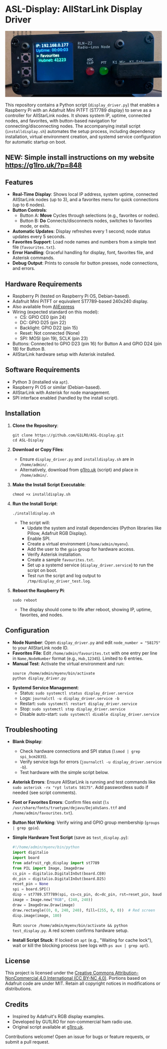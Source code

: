 # ASL-Display: AllStarLink Display Driver

![Display Example](https://raw.githubusercontent.com/G1LRO/ASL-Display/refs/heads/main/RLN-Z2.jpg) <!-- Replace with an actual screenshot of the display in action -->

This repository contains a Python script (`display_driver.py`) that enables a Raspberry Pi with an Adafruit Mini PiTFT (ST7789 display) to serve as a controller for AllStarLink nodes. It shows system IP, uptime, connected nodes, and favorites, with button-based navigation for connecting/disconnecting nodes. The accompanying install script (`installdisplay.sh`) automates the setup process, including dependency installation, virtual environment creation, and systemd service configuration for automatic startup on boot.

## NEW: Simple install instructions on my website https://g1lro.uk/?p=848


## Features
- **Real-Time Display**: Shows local IP address, system uptime, connected AllStarLink nodes (up to 3), and a favorites menu for quick connections (up to 6 nodes).
- **Button Controls**:
  - Button A: **Move** Cycles through selections (e.g., favorites or nodes).
  - Button B: **Do** Connects/disconnects nodes, switches to favorites mode, or exits.
- **Automatic Updates**: Display refreshes every 1 second; node status updates every 5 seconds.
- **Favorites Support**: Load node names and numbers from a simple text file (`favourites.txt`).
- **Error Handling**: Graceful handling for display, font, favorites file, and Asterisk commands.
- **Debug Output**: Prints to console for button presses, node connections, and errors.

## Hardware Requirements
- Raspberry Pi (tested on Raspberry Pi OS, Debian-based).
- Adafruit Mini PiTFT or equivalent ST7789-based 240x240 display.
- Also available from [AliExpress](https://www.aliexpress.com/item/1005001746881831.html)
- Wiring (expected standard on this model):
    - CS: GPIO CE0 (pin 24)
    - DC: GPIO D25 (pin 22)
    - Backlight: GPIO D22 (pin 15)
    - Reset: Not connected (None)
    - SPI: MOSI (pin 19), SCLK (pin 23)
- Buttons: Connected to GPIO D23 (pin 16) for Button A and GPIO D24 (pin 18) for Button B.
- AllStarLink hardware setup with Asterisk installed.

## Software Requirements
- Python 3 (installed via `apt`).
- Raspberry Pi OS or similar (Debian-based).
- AllStarLink with Asterisk for node management.
- SPI interface enabled (handled by the install script).

## Installation
1. **Clone the Repository**:
   ```
   git clone https://github.com/G1LRO/ASL-Display.git
   cd ASL-Display
   ```

2. **Download or Copy Files**:
   - Ensure `display_driver.py` and `installdisplay.sh` are in `/home/admin/`.
   - Alternatively, download from [g1lro.uk](https://g1lro.uk/display_driver.py) (script) and place in `/home/admin/`.

3. **Make the Install Script Executable**:
   ```
   chmod +x installdisplay.sh
   ```

4. **Run the Install Script**:
   ```
   ./installdisplay.sh
   ```
   - The script will:
     - Update the system and install dependencies (Python libraries like Pillow, Adafruit RGB Display).
     - Enable SPI.
     - Create a virtual environment (`/home/admin/myenv`).
     - Add the user to the `gpio` group for hardware access.
     - Verify Asterisk installation.
     - Create a sample `favourites.txt`.
     - Set up a systemd service (`display_driver.service`) to run the script on boot.
     - Test run the script and log output to `/tmp/display_driver_test.log`.

5. **Reboot the Raspberry Pi**:
   ```
   sudo reboot
   ```
   - The display should come to life after reboot, showing IP, uptime, favorites, and nodes.

## Configuration
- **Node Number**: Open `display_driver.py` and edit `node_number = "58175"` to your AllStarLink node ID.
- **Favorites File**: Edit `/home/admin/favourites.txt` with one entry per line in `Name,NodeNumber` format (e.g., `Hub,12345`). Limited to 6 entries.
- **Manual Test**: Activate the virtual environment and run:
  ```
  source /home/admin/myenv/bin/activate
  python display_driver.py
  ```
- **Systemd Service Management**:
  - Status: `sudo systemctl status display_driver.service`
  - Logs: `journalctl -u display_driver.service -b`
  - Restart: `sudo systemctl restart display_driver.service`
  - Stop: `sudo systemctl stop display_driver.service`
  - Disable auto-start: `sudo systemctl disable display_driver.service`

## Troubleshooting
- **Blank Display**: 
  - Check hardware connections and SPI status (`lsmod | grep spi_bcm2835`).
  - Verify service logs for errors (`journalctl -u display_driver.service -b`).
  - Test hardware with the simple script below.
- **Asterisk Errors**: Ensure AllStarLink is running and test commands like `sudo asterisk -rx "rpt lstats 58175"`. Add passwordless sudo if needed (see script comments).
- **Font or Favorites Errors**: Confirm files exist (`ls /usr/share/fonts/truetype/dejavu/DejaVuSans.ttf` and `/home/admin/favourites.txt`).
- **Button Not Working**: Verify wiring and GPIO group membership (`groups | grep gpio`).
- **Simple Hardware Test Script** (save as `test_display.py`):
  ```python
  #!/home/admin/myenv/bin/python
  import digitalio
  import board
  from adafruit_rgb_display import st7789
  from PIL import Image, ImageDraw
  cs_pin = digitalio.DigitalInOut(board.CE0)
  dc_pin = digitalio.DigitalInOut(board.D25)
  reset_pin = None
  spi = board.SPI()
  disp = st7789.ST7789(spi, cs=cs_pin, dc=dc_pin, rst=reset_pin, baudrate=24000000, width=240, height=240, x_offset=0, y_offset=80)
  image = Image.new("RGB", (240, 240))
  draw = ImageDraw.Draw(image)
  draw.rectangle((0, 0, 240, 240), fill=(255, 0, 0))  # Red screen
  disp.image(image, 180)
  ```
  Run: `source /home/admin/myenv/bin/activate && python test_display.py`. A red screen confirms hardware setup.

- **Install Script Stuck**: If locked on `apt` (e.g., "Waiting for cache lock"), wait or kill the blocking process (see logs with `ps aux | grep apt`).

## License
This project is licensed under the [Creative Commons Attribution-NonCommercial 4.0 International (CC BY-NC 4.0)](http://creativecommons.org/licenses/by-nc/4.0/). Portions based on Adafruit code are under MIT. Retain all copyright notices in modifications or distributions.

## Credits
- Inspired by Adafruit's RGB display examples.
- Developed by GU1LRO for non-commercial ham radio use.
- Original script available at [g1lro.uk](https://g1lro.uk).

Contributions welcome! Open an issue for bugs or feature requests, or submit a pull request.
